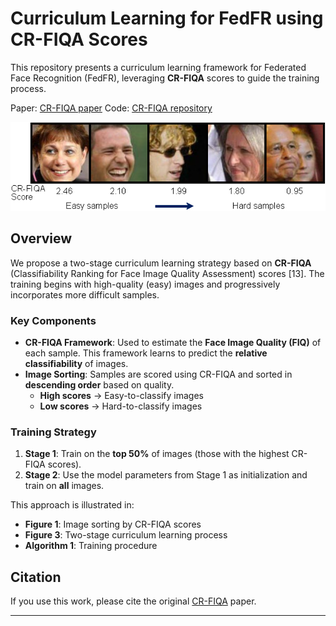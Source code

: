 
# Curriculum Learning for FedFR using CR-FIQA Scores
This repository presents a curriculum learning framework for Federated Face Recognition (FedFR), leveraging **CR-FIQA** scores to guide the training process.

Paper: [CR-FIQA paper](https://openaccess.thecvf.com/content/CVPR2023/papers/Boutros_CR-FIQA_Face_Image_Quality_Assessment_by_Learning_Sample_Relative_Classifiability_CVPR_2023_paper.pdf)
Code: [CR-FIQA repository](https://github.com/fdbtrs/CR-FIQA)

<img src="CRFIQA_sort.png"> 

## Overview

We propose a two-stage curriculum learning strategy based on **CR-FIQA** (Classifiability Ranking for Face Image Quality Assessment) scores [13]. The training begins with high-quality (easy) images and progressively incorporates more difficult samples.

### Key Components

- **CR-FIQA Framework**: Used to estimate the **Face Image Quality (FIQ)** of each sample. This framework learns to predict the **relative classifiability** of images.
- **Image Sorting**: Samples are scored using CR-FIQA and sorted in **descending order** based on quality.  
  - **High scores** → Easy-to-classify images  
  - **Low scores** → Hard-to-classify images

### Training Strategy

1. **Stage 1**: Train on the **top 50%** of images (those with the highest CR-FIQA scores).
2. **Stage 2**: Use the model parameters from Stage 1 as initialization and train on **all** images.

This approach is illustrated in:
- **Figure 1**: Image sorting by CR-FIQA scores  
- **Figure 3**: Two-stage curriculum learning process  
- **Algorithm 1**: Training procedure

## Citation

If you use this work, please cite the original [CR-FIQA](https://openaccess.thecvf.com/content/CVPR2023/papers/Boutros_CR-FIQA_Face_Image_Quality_Assessment_by_Learning_Sample_Relative_Classifiability_CVPR_2023_paper.pdf) paper.

---

